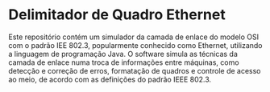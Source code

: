 # Delimitador de Quadro Ethernet

Este repositório contém um simulador da camada de enlace do modelo OSI com o padrão IEE 802.3,
popularmente conhecido como Ethernet, utilizando a linguagem de programação Java.
O software simula as técnicas da camada de enlace numa troca de informações entre
máquinas, como detecção e correção de erros, formatação de quadros e controle de 
acesso ao meio, de acordo com as definições do padrão IEEE 802.3.
